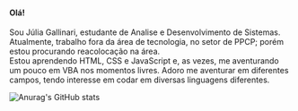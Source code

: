 #### Olá!
Sou Júlia Gallinari, estudante de Analise e Desenvolvimento de Sistemas. Atualmente, trabalho fora da área de tecnologia, no setor de PPCP; porém estou procurando reacolocação na área. <br>
Estou aprendendo HTML, CSS e JavaScript e, as vezes, me aventurando um pouco em VBA nos momentos livres. Adoro me aventurar em diferentes campos, tendo interesse em codar em diversas linguagens diferentes. <br>

![Anurag's GitHub stats](https://github-readme-stats.vercel.app/api?username=JuliaGallinari&show_icons=true&bg_color=00000000)
